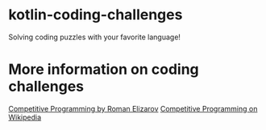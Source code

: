 # kotlin-coding-challenges
Solving coding puzzles with your favorite language!

# More information on coding challenges
[Competitive Programming by Roman Elizarov](https://kotlinlang.org/docs/tutorials/competitive-programming.html)
[Competitive Programming on Wikipedia](https://en.wikipedia.org/wiki/Competitive_programming)
